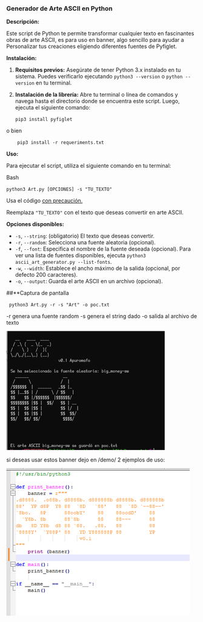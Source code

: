 ### **Generador de Arte ASCII en Python**

**Descripción:**

Este script de Python te permite transformar cualquier texto en fascinantes obras de arte ASCII, es para uso en banner, algo sencillo para ayudar a Personalizar  tus creaciones eligiendo diferentes fuentes de Pyfiglet.

**Instalación:**

1. **Requisitos previos:** Asegúrate de tener Python 3.x instalado en tu sistema. Puedes verificarlo ejecutando `python3 --version` o `python --version` en tu terminal.
    
2. **Instalación de la librería:** Abre tu terminal o línea de comandos y navega hasta el directorio donde se encuentra este script. Luego, ejecuta el siguiente comando:
     
    ```
    pip3 install pyfiglet
    ```
o bien
```
	pip3 install -r requeriments.txt
```
 
 
**Uso:**

Para ejecutar el script, utiliza el siguiente comando en tu terminal:

Bash

```
python3 Art.py [OPCIONES] -s "TU_TEXTO"
```

Usa el código [con precaución.](/faq#coding)

Reemplaza `"TU_TEXTO"` con el texto que deseas convertir en arte ASCII.

**Opciones disponibles:**

- `-s`, `--string`: (obligatorio) El texto que deseas convertir.
- `-r`, `--random`: Selecciona una fuente aleatoria (opcional).
- `-f`, `--font`: Especifica el nombre de la fuente deseada (opcional). Para ver una lista de fuentes disponibles, ejecuta `python3 ascii_art_generator.py --list-fonts`.
- `-w`, `--width`: Establece el ancho máximo de la salida (opcional, por defecto 200 caracteres).
- `-o`, `--output`: Guarda el arte ASCII en un archivo (opcional).


##**Captura de pantalla

```
 python3 Art.py -r -s "Art" -o poc.txt
```
-r genera una fuente random
-s genera el string dado
-o salida al archivo de texto


![Captura de pantalla del generador de Ascii Art](img/img.png)


si deseas usar estos banner dejo en /demo/ 2 ejemplos de uso:

![Captura de pantalla de ejemplos para hacer uso ](img/img2.png)
  